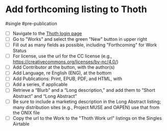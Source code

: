 # Add forthcoming listing to Thoth

#single #pre-publication

- [ ] Navigate to the [Thoth login page](https://thoth.pub/login)
- [ ] Go to "Works" and select the green "New" button in upper right
- [ ] Fill out as many fields as possible, including "Forthcoming" for Work Status
- [ ] For license, use the url for the CC license (e.g., https://creativecommons.org/licenses/by-nc/4.0/)
- [ ] Add Contributor at the button, with the author(s)
- [ ] Add Language, re English (ENG), at the bottom
- [ ] Add Publications: Print, EPUB, PDF, and HTML, with 
- [ ] Add a series, if applicable
- [ ] Retrieve a “Blurb” and a “Long description,” and add them to “Short Abstract” and “Long Abstract”
- [ ] Be sure to include a marketing description in the Long Abstract listing; many distribution sites (e.g., Project MUSE and OAPEN) use that from the ONIX file
- [ ] Copy the url to the Work to the "Thoth Work url" listings on the Singles Airtable
